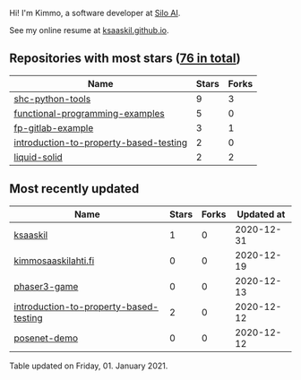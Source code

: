 Hi! I'm Kimmo, a software developer at [Silo AI](https://silo.ai/).

See my online resume at [ksaaskil.github.io](https://ksaaskil.github.io).

<!-- repositories starts -->

## Repositories with most stars ([76 in total](https://github.com/ksaaskil?tab=repositories))
| Name        | Stars           | Forks  |
| ------------- |-------------| -----|
|[shc-python-tools](https://github.com/ksaaskil/shc-python-tools)|9|3
|[functional-programming-examples](https://github.com/ksaaskil/functional-programming-examples)|5|0
|[fp-gitlab-example](https://github.com/ksaaskil/fp-gitlab-example)|3|1
|[introduction-to-property-based-testing](https://github.com/ksaaskil/introduction-to-property-based-testing)|2|0
|[liquid-solid](https://github.com/ksaaskil/liquid-solid)|2|2

<!-- repositories ends -->
<!-- recent_repositories starts -->

## Most recently updated
| Name        | Stars           | Forks  | Updated at
| ------------- |-------------| -----|-----|
|[ksaaskil](https://github.com/ksaaskil/ksaaskil)|1|0|2020-12-31
|[kimmosaaskilahti.fi](https://github.com/ksaaskil/kimmosaaskilahti.fi)|0|0|2020-12-19
|[phaser3-game](https://github.com/ksaaskil/phaser3-game)|0|0|2020-12-13
|[introduction-to-property-based-testing](https://github.com/ksaaskil/introduction-to-property-based-testing)|2|0|2020-12-12
|[posenet-demo](https://github.com/ksaaskil/posenet-demo)|0|0|2020-12-12

<!-- recent_repositories ends -->
<!-- updated_at starts -->
Table updated on Friday, 01. January 2021.
<!-- updated_at ends -->
